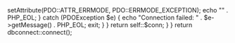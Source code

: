 <?php
use PDO;
use PDOException;

class dbconnect {
    private static $servername = "localhost";
    private static $username = "overlord";
    private static $password = "2580";
    private static $dbName = "test";
    private static $conn = null;

    public static function connect() {
        if (self::$conn === null) {
            try {
                // Ajout de charset=utf8 ici
                $dsn = "mysql:host=" . self::$servername . ";dbname=" . self::$dbName . ";charset=utf8";
                self::$conn = new PDO($dsn, self::$username, self::$password);
                self::$conn->setAttribute(PDO::ATTR_ERRMODE, PDO::ERRMODE_EXCEPTION);
                echo "" . PHP_EOL;
            } catch (PDOException $e) {
                echo "Connection failed: " . $e->getMessage() . PHP_EOL;
                exit;
            }
        }

        return self::$conn;
    }
}

return dbconnect::connect();

